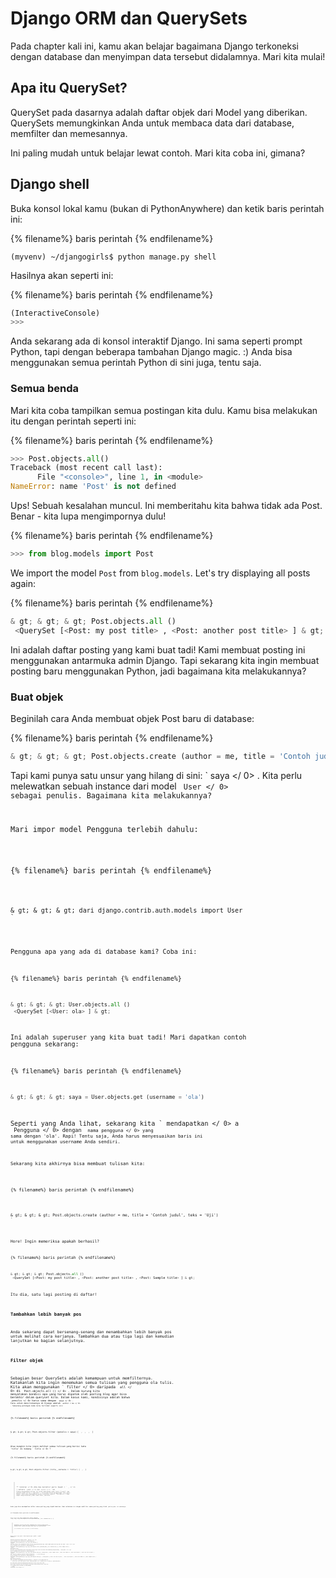 # Django ORM dan QuerySets

Pada chapter kali ini, kamu akan belajar bagaimana Django terkoneksi dengan database dan menyimpan data tersebut didalamnya. Mari kita mulai!

## Apa itu QuerySet?

QuerySet pada dasarnya adalah daftar objek dari Model yang diberikan. QuerySets memungkinkan Anda untuk membaca data dari database, memfilter dan memesannya.

Ini paling mudah untuk belajar lewat contoh. Mari kita coba ini, gimana?

## Django shell

Buka konsol lokal kamu (bukan di PythonAnywhere) dan ketik baris perintah ini:

{% filename%} baris perintah {% endfilename%}

    (myvenv) ~/djangogirls$ python manage.py shell
    

Hasilnya akan seperti ini:

{% filename%} baris perintah {% endfilename%}

```python
(InteractiveConsole)
>>>
```

Anda sekarang ada di konsol interaktif Django. Ini sama seperti prompt Python, tapi dengan beberapa tambahan Django magic. :) Anda bisa menggunakan semua perintah Python di sini juga, tentu saja.

### Semua benda

Mari kita coba tampilkan semua postingan kita dulu. Kamu bisa melakukan itu dengan perintah seperti ini:

{% filename%} baris perintah {% endfilename%}

```python
>>> Post.objects.all()
Traceback (most recent call last):
      File "<console>", line 1, in <module>
NameError: name 'Post' is not defined
```

Ups! Sebuah kesalahan muncul. Ini memberitahu kita bahwa tidak ada Post. Benar - kita lupa mengimpornya dulu!

{% filename%} baris perintah {% endfilename%}

```python
>>> from blog.models import Post
```

We import the model `Post` from `blog.models`. Let's try displaying all posts again:

{% filename%} baris perintah {% endfilename%}

```python
& gt; & gt; & gt; Post.objects.all ()
 <QuerySet [<Post: my post title> , <Post: another post title> ] & gt;
```

Ini adalah daftar posting yang kami buat tadi! Kami membuat posting ini menggunakan antarmuka admin Django. Tapi sekarang kita ingin membuat posting baru menggunakan Python, jadi bagaimana kita melakukannya?

### Buat objek

Beginilah cara Anda membuat objek Post baru di database:

{% filename%} baris perintah {% endfilename%}

```python
& gt; & gt; & gt; Post.objects.create (author = me, title = 'Contoh judul', teks = 'Uji')
```

Tapi kami punya satu unsur yang hilang di sini: ` saya </ 0> . Kita perlu melewatkan sebuah instance dari model <code> User </ 0> sebagai penulis. Bagaimana kita melakukannya?</p>

<p>Mari impor model Pengguna terlebih dahulu:</p>

<p>{% filename%} baris perintah {% endfilename%}</p>

<pre><code class="python">& gt; & gt; & gt; dari django.contrib.auth.models import User
`</pre> 

Pengguna apa yang ada di database kami? Coba ini:

{% filename%} baris perintah {% endfilename%}

```python
& gt; & gt; & gt; User.objects.all ()
 <QuerySet [<User: ola> ] & gt;
```

Ini adalah superuser yang kita buat tadi! Mari dapatkan contoh pengguna sekarang:

{% filename%} baris perintah {% endfilename%}

```python
& gt; & gt; & gt; saya = User.objects.get (username = 'ola')
```

Seperti yang Anda lihat, sekarang kita ` mendapatkan </ 0> a <code> Pengguna </ 0> dengan <code> nama pengguna </ 0> yang sama dengan 'ola'. Rapi! Tentu saja, Anda harus menyesuaikan baris ini untuk menggunakan username Anda sendiri.</p>

<p>Sekarang kita akhirnya bisa membuat tulisan kita:</p>

<p>{% filename%} baris perintah {% endfilename%}</p>

<pre><code class="python">& gt; & gt; & gt; Post.objects.create (author = me, title = 'Contoh judul', teks = 'Uji')
`</pre> 

Hore! Ingin memeriksa apakah berhasil?

{% filename%} baris perintah {% endfilename%}

```python
& gt; & gt; & gt; Post.objects.all ()
 <QuerySet [<Post: my post title> , <Post: another post title> , <Post: Sample title> ] & gt;
```

Itu dia, satu lagi posting di daftar!

### Tambahkan lebih banyak pos

Anda sekarang dapat bersenang-senang dan menambahkan lebih banyak pos untuk melihat cara kerjanya. Tambahkan dua atau tiga lagi dan kemudian lanjutkan ke bagian selanjutnya.

### Filter objek

Sebagian besar QuerySets adalah kemampuan untuk memfilternya. Katakanlah kita ingin menemukan semua tulisan yang pengguna ola tulis. Kita akan menggunakan ` filter </ 0> daripada <code> all </ 0> di <code> Post.objects.all () </ 0> . Dalam kurung kita menyatakan kondisi apa yang harus dipatok oleh posting blog agar bisa berakhir dalam queryset kita. Dalam kasus kami, kondisinya adalah bahwa <code> penulis </ 0> harus sama dengan <code> saya </ 0> . Cara untuk menuliskannya di Django adalah <code> author = me </ 0> . Sekarang potongan kode kita terlihat seperti ini:</p>

<p>{% filename%} baris perintah {% endfilename%}</p>

<pre><code class="python">& gt; & gt; & gt; Post.objects.filter (penulis = saya) [ <Post: Sample title> , <Post: Post number 2> , <Post: My 3rd post!> , <Post: 4th title of post> ]
`</pre> 

Atau mungkin kita ingin melihat semua tulisan yang berisi kata 'title' di bidang ` title </ 0> ?</p>

<p>{% filename%} baris perintah {% endfilename%}</p>

<pre><code class="python">& gt; & gt; & gt; Post.objects.filter (title__contains = 'title') [ <Post: Sample title> , <Post: 4th title of post> ]
`</pre> 

> ** Catatan </ 0> Ada dua karakter garis bawah ( ` _ </ 1> ) antara <code> judul </ 1> dan <code> berisi </ 1> . ORM Django menggunakan aturan ini untuk memisahkan nama field ("judul") dan operasi atau filter ("contains"). Jika Anda hanya menggunakan satu garis bawah, Anda akan mendapatkan pesan kesalahan seperti "FieldError: Tidak dapat menyelesaikan judul kata kunci_contains".</p>
</blockquote>

<p>Anda juga bisa mendapatkan daftar semua posting yang dipublikasikan. Kami melakukan ini dengan memfilter semua posting yang telah <code> publish_date </ 0> di sebelumnya:</p>

<p>{% filename%} baris perintah {% endfilename%}</p>

<pre><code class="python">& gt; & gt; & gt; dari django.utils import timezone
 & gt; & gt; & gt; Post.objects.filter (published_date__lte = timezone.now ()) []
`</pre> 
> 
> Sayangnya, posting yang kami tambahkan dari konsol Python belum dipublikasikan. Tapi kita bisa mengubah itu! Pertama dapatkan sebuah instance dari sebuah postingan yang ingin kita publikasikan:
> 
> {% filename%} baris perintah {% endfilename%}
> 
> ```python
& gt; & gt; & gt; post = Post.objects.get (judul = "judul contoh")
```

Kemudian publikasikan dengan metode ` publish </ 0> :</p>

<p>{% filename%} baris perintah {% endfilename%}</p>

<pre><code class="python">& gt; & gt; & gt; post.publish ()
`</pre> 

Sekarang cobalah untuk mendapatkan daftar posting yang dipublikasikan lagi (tekan tombol panah atas tiga kali dan tekan ` enter </ 0> ):</p>

<p>{% filename%} baris perintah {% endfilename%}</p>

<pre><code class="python">& gt; & gt; & gt; Post.objects.filter (published_date__lte = timezone.now ()) [ <Post: Sample title> ]
`</pre> 

### Memesan benda

QuerySets juga memungkinkan Anda untuk memesan daftar objek. Mari kita coba untuk memesannya dengan bidang ` create_date </ 0> :</p>

<p>{% filename%} baris perintah {% endfilename%}</p>

<pre><code class="python">& gt; & gt; & gt; Post.objects.order_by ('created_date') [ <Post: Sample title> , <Post: Post number 2> , <Post: My 3rd post!> , <Post: 4th title of post> ]
`</pre> 

Kita juga bisa membalik pemesanan dengan menambahkan ` - </ 0> di awal:</p>

<p>{% filename%} baris perintah {% endfilename%}</p>

<pre><code class="python">& gt; & gt; & gt; Post.objects.order_by ('- created_date') [ <Post: 4th title of post> ,   <Post: My 3rd post!> , <Post: Post number 2> , <Post: Sample title> ]
`</pre> 

### Chaining QuerySets

Anda juga dapat menggabungkan QuerySets dengan ** chaining </ 0> bersama-sama:</p> 

    & gt; & gt; & gt; Post.objects.filter (published_date__lte = timezone.now ()) order_by ('published_date')
    

Ini benar-benar hebat dan memungkinkan Anda menulis kueri yang cukup rumit.

Keren! Anda sekarang siap untuk bagian selanjutnya! Untuk menutup shell, ketik ini:

{% filename%} baris perintah {% endfilename%}

```python
& gt; & gt; & gt; keluar () $
```